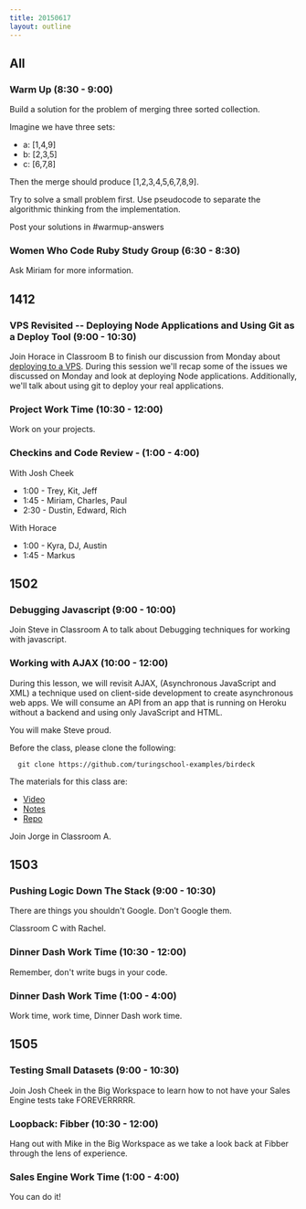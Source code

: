 ```yaml
---
title: 20150617
layout: outline
---
```


## All

### Warm Up (8:30 - 9:00)

Build a solution for the problem of merging three sorted collection.

Imagine we have three sets:

* a: [1,4,9]
* b: [2,3,5]
* c: [6,7,8]

Then the merge should produce [1,2,3,4,5,6,7,8,9].

Try to solve a small problem first. Use pseudocode to separate the algorithmic
thinking from the implementation.

Post your solutions in #warmup-answers

### Women Who Code Ruby Study Group (6:30 - 8:30)

Ask Miriam for more information.


## 1412

### VPS Revisited -- Deploying Node Applications and Using Git as a Deploy Tool (9:00 - 10:30)

Join Horace in Classroom B to finish our discussion from Monday about [deploying to a VPS](https://github.com/turingschool/lesson_plans/blob/master/ruby_03-professional_rails_applications/building-a-vps.markdown). During this session we'll recap some of the issues we discussed on Monday and look at deploying Node applications. Additionally, we'll talk about using git to deploy your real applications.

### Project Work Time (10:30 - 12:00)

Work on your projects.

### Checkins and Code Review - (1:00 - 4:00)

With Josh Cheek

* 1:00 - Trey, Kit, Jeff
* 1:45 - Miriam, Charles, Paul
* 2:30 - Dustin, Edward, Rich

With Horace

* 1:00 - Kyra, DJ, Austin
* 1:45 - Markus


## 1502

### Debugging Javascript (9:00 - 10:00)

Join Steve in Classroom A to talk about Debugging techniques for working with javascript.

### Working with AJAX (10:00 - 12:00)

During this lesson, we will revisit AJAX, (Asynchronous JavaScript and XML) a technique used on client-side development to create asynchronous web apps. We will consume an API from an app that is running on Heroku without a backend and using only JavaScript and HTML.

You will make Steve proud.

Before the class, please clone the following:

```
  git clone https://github.com/turingschool-examples/birdeck
```

The materials for this class are:

* [Video](https://vimeo.com/131025914)
* [Notes](https://www.dropbox.com/s/bikkpsmenjwtlag/Turing%20-%20Working%20with%20AJAX.pages?dl=0)
* [Repo](https://github.com/turingschool-examples/birdeck)

Join Jorge in Classroom A.


## 1503

### Pushing Logic Down The Stack (9:00 - 10:30)

There are things you shouldn't Google. Don't Google them.

Classroom C with Rachel.

### Dinner Dash Work Time (10:30 - 12:00)

Remember, don't write bugs in your code.

### Dinner Dash Work Time (1:00 - 4:00)

Work time, work time, Dinner Dash work time.


## 1505

### Testing Small Datasets (9:00 - 10:30)

Join Josh Cheek in the Big Workspace to learn how to not have your Sales Engine tests take FOREVERRRRR.

### Loopback: Fibber (10:30 - 12:00)

Hang out with Mike in the Big Workspace as we take a look back at Fibber through the lens of experience.

### Sales Engine Work Time (1:00 - 4:00)

You can do it!
